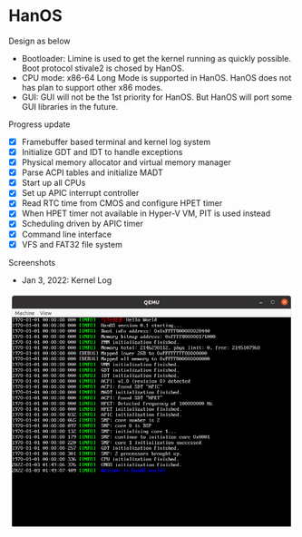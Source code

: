 # HanOS

Design as below

- Bootloader: Limine is used to get the kernel  running as quickly possible. Boot protocol stivale2 is chosed by HanOS.
- CPU mode: x86-64 Long Mode is supported in HanOS. HanOS does not has plan to support other x86 modes. 
- GUI: GUI will not be the 1st priority for HanOS. But HanOS will port some GUI libraries in the future.

Progress update
- [x] Framebuffer based terminal and kernel log system
- [x] Initialize GDT and IDT to handle exceptions
- [x] Physical memory allocator and virtual memory manager
- [x] Parse ACPI tables and initialize MADT
- [x] Start up all CPUs
- [x] Set up APIC interrupt controller
- [x] Read RTC time from CMOS and configure HPET timer
- [x] When HPET timer not available in Hyper-V VM, PIT is used instead
- [x] Scheduling driven by APIC timer
- [x] Command line interface
- [x] VFS and FAT32 file system 

Screenshots
- Jan 3, 2022: Kernel Log

![Oh~~~ Klog](https://raw.githubusercontent.com/jjwang/HanOS/main/screenshot/0003-klog.png)


